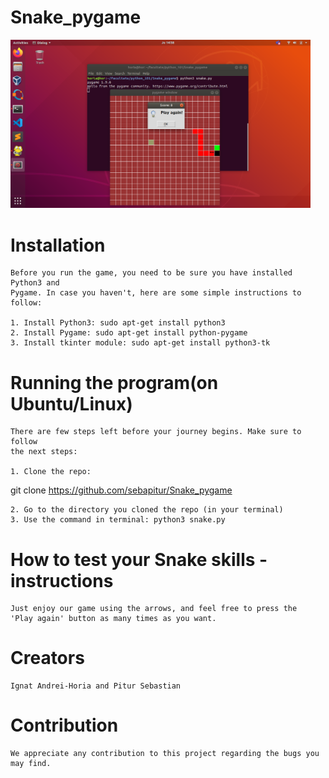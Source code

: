 # Snake_pygame
<img src="Snake.png" width="480">

# Installation

    Before you run the game, you need to be sure you have installed Python3 and 
    Pygame. In case you haven't, here are some simple instructions to follow:

    1. Install Python3: sudo apt-get install python3
    2. Install Pygame: sudo apt-get install python-pygame
    3. Install tkinter module: sudo apt-get install python3-tk

# Running the program(on Ubuntu/Linux)

    There are few steps left before your journey begins. Make sure to follow
    the next steps:

    1. Clone the repo:
git clone https://github.com/sebapitur/Snake_pygame

    2. Go to the directory you cloned the repo (in your terminal)
    3. Use the command in terminal: python3 snake.py


# How to test your Snake skills - instructions
    
    Just enjoy our game using the arrows, and feel free to press the 
    'Play again' button as many times as you want.

# Creators

    Ignat Andrei-Horia and Pitur Sebastian

# Contribution

    We appreciate any contribution to this project regarding the bugs you may find.
